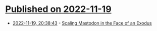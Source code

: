 # [Published on 2022-11-19](index.md)

* [2022-11-19, 20:38:43](https://lobste.rs/s/r4u62z/scaling_mastodon_face_exodus) - [Scaling Mastodon in the Face of an Exodus](https://nora.codes/post/scaling-mastodon-in-the-face-of-an-exodus/)

